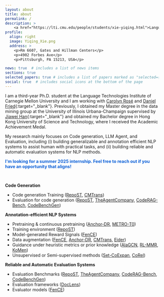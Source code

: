 ```yaml
---
layout: about
title: about
permalink: /
description: >
    <a href="https://lti.cmu.edu/people/students/xie-yiqing.html">Language Technologies Institute, CMU</a>. <a href="mailto:yiqingxi@andrew.cmu.edu?subject=Hi">yiqingxi@andrew.cmu.edu</a>
profile:
  align: right
  image: Yiqing_Xie.png
  address: >
    <p>Rm 6607, Gates and Hillman Centers</p>
    <p>4902 Forbes Ave</p>
    <p>Pittsburgh, PA 15213, USA</p>

news: true  # includes a list of news items
sections: true
selected_papers: true # includes a list of papers marked as "selected={true}"
social: true  # includes social icons at the bottom of the page
---
```


I am a third-year Ph.D. student at the Language Technologies Institute of Carnegie Mellon University and I am working with [Carolyn Rosé](https://cp3a.github.io/) and [Daniel Fried](https://dpfried.github.io){:target="\_blank"}. Previously, I obtained my Master degree in the data mining group at the University of Illinois Urbana-Champaign supervised by [Jiawei Han](http://hanj.cs.illinois.edu){:target="\_blank"} and obtained my Bachelor degree in Hong Kong University of Science and Technology, where I received the Academic Achievement Medal.

My research mainly focuses on Code generation, LLM Agent, and Evaluation, including (i) building generalizable and annotation efficient NLP systems to assist human with practical tasks, and (ii) building reliable and automatic evaluation systems for NLP methods.
<!-- My research goal is to build generalizable, scalable and annotation efficient systems to assist human with practical tasks. This includes: -->

<!-- **I'm looking for a summer 2025 internship. Feel free to reach out if you have an opportunity that aligns!** -->

<p style="color: #0a5fd7; font-weight: bold;">I'm looking for a summer 2025 internship. Feel free to reach out if you have an opportunity that aligns!</p>

<br>


**Code Generation**
  * Code generation Training ([RepoST](https://drive.google.com/file/d/13NIHfMQqSFIzZLnpBpYniJtiftrS8ZB_/view?usp=sharing), [CMTrans](https://arxiv.org/abs/2311.00317))
  * Evaluation for code generation ([RepoST](https://drive.google.com/file/d/13NIHfMQqSFIzZLnpBpYniJtiftrS8ZB_/view?usp=sharing), [TheAgentCompany](https://arxiv.org/abs/2412.14161), [CodeRAG-Bench](https://arxiv.org/abs/2406.14497), [CodeBenchGen](https://arxiv.org/abs/2404.00566))

**Annotation-efficient NLP Systems**
  * Pretraining & continuous pretraining ([Anchor-DR](https://arxiv.org/abs/2305.05834), [METRO-T0](https://arxiv.org/abs/2305.12567))
  * Training environment ([RepoST](https://drive.google.com/file/d/13NIHfMQqSFIzZLnpBpYniJtiftrS8ZB_/view?usp=sharing))
  * Model-generated Reward Signals ([FenCE](https://arxiv.org/abs/2410.18359))
  * Data augmentation ([FenCE](https://arxiv.org/abs/2410.18359), [Anchor-DR](https://arxiv.org/abs/2305.05834), [CMTrans](https://arxiv.org/abs/2311.00317), [Eider](https://arxiv.org/abs/2106.08657))
  * Guidance under heuristic metrics or prior knowledge ([AlaGCN](https://www.cs.emory.edu/~jyang71/files/alagnn.pdf), [RL-MMR](https://arxiv.org/abs/2010.00117), [KoMen](https://www.cs.emory.edu/~jyang71/files/komen.pdf))
  * Unsupervised or Semi-supervised methods ([Set-CoExpan](https://arxiv.org/abs/2001.10106), [CoRel](https://arxiv.org/abs/2010.06714))

**Reliable and Automatic Evaluation Systems**
  * Evaluation Benchmarks ([RepoST](https://drive.google.com/file/d/13NIHfMQqSFIzZLnpBpYniJtiftrS8ZB_/view?usp=sharing), [TheAgentCompany](https://arxiv.org/abs/2412.14161), [CodeRAG-Bench](https://arxiv.org/abs/2406.14497), [CodeBenchGen](https://arxiv.org/abs/2404.00566))
  * Evaluation frameworks ([DocLens](https://arxiv.org/abs/2311.09581))
  * Evaluator models ([FenCE](https://arxiv.org/abs/2410.18359))
